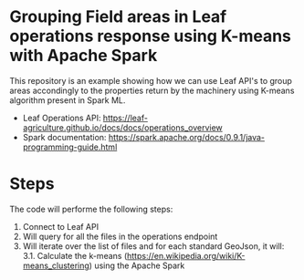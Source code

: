 
# Grouping Field areas in Leaf operations response using K-means with Apache Spark

This repository is an example showing how we can use Leaf API's to group areas accondingly to the properties return by the machinery using K-means algorithm present in Spark ML.

- Leaf Operations API: https://leaf-agriculture.github.io/docs/docs/operations_overview
- Spark documentation: https://spark.apache.org/docs/0.9.1/java-programming-guide.html

# Steps

The code will performe the following steps:

1. Connect to Leaf API
2. Will query for all the files in the operations endpoint
3. Will iterate over the list of files and for each standard GeoJson, it will:
3.1. Calculate the k-means (https://en.wikipedia.org/wiki/K-means_clustering) using the Apache Spark
